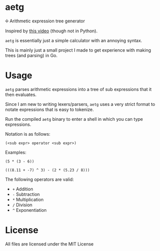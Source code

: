 # aetg
➗ Arithmetic expression tree generator

Inspired by [this video](https://www.youtube.com/watch?v=7tCNu4CnjVc) (though not in Python).

`aetg` is essentially just a simple calculator with an annoying syntax.

This is mainly just a small project I made to get experience with making trees (and parsing) in Go.

# Usage
`aetg` parses arithmetic expressions into a tree of sub expressions that it then evaluates.

Since I am new to writing lexers/parsers, `aetg` uses a very strict format to notate expressions that is easy to tokenize.

Run the compiled `aetg` binary to enter a shell in which you can type expressions.

Notation is as follows:

`(<sub expr> operator <sub expr>)`

Examples:

`(5 * (3 - 6))`

`(((8.11 + -7) ^ 3) - (2 * (5.23 / 8)))`

The following operators are valid:
* `+` Addition
* `-` Subtraction
* `*` Multiplication
* `/` Division
* `^` Exponentiation

# License
All files are licensed under the MIT License
